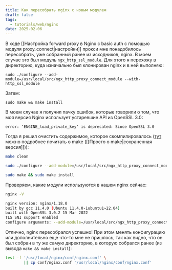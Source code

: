 ```yaml
---
title: Как пересобрать nginx с новым модулем
draft: false
tags:
  - tutorials/web/nginx
date: 2025-02-06
---
```

В ходе [[Настройка forward proxy в Nginx c basic auth с помощью модуля proxy_connect|настройки]] прокси мне понадобилось пересобрать, уже собранный ранее из исходников, nginx.
В моем случае это был модуль `ngx_http_ssl_module`.
Для этого я перехожу в директорию, куда изначально был клонирован nginx и в ней выполняю:
```shell
sudo ./configure --add-module=/usr/local/src/ngx_http_proxy_connect_module --with-http_ssl_module
```
Затем:
```shell
sudo make && make install
```

В моем случае я получил пачку ошибок, которые говорили о том, что моя версия Nginx использует устаревшие API из OpenSSL 3.0:
```shell
error: ‘ENGINE_load_private_key’ is deprecated: Since OpenSSL 3.0
```

Тогда я решил очистить содержимое, которое скомпилировалось ([тут](https://habr.com/ru/articles/211751/) можно подробнее почитать о make ([[Просто о make|сохраненная версия]])):
```sh
make clean

sudo ./configure --add-module=/usr/local/src/ngx_http_proxy_connect_module --with-http_ssl_module --with-cc-opt="-Wno-error=deprecated-declarations"

sudo make && sudo make install
```

Проверяем, какие модули используются в нашем nginx сейчас:
```sh
nginx -V

nginx version: nginx/1.18.0
built by gcc 11.4.0 (Ubuntu 11.4.0-1ubuntu1~22.04) 
built with OpenSSL 3.0.2 15 Mar 2022
TLS SNI support enabled
configure arguments: --add-module=/usr/local/src/ngx_http_proxy_connect_module --with-http_ssl_module --with-cc-opt=-Wno-error=deprecated-declarations
```

Отлично, nginx пересобрался успешно! При этом менять конфигурацию или дополнительно еще что-то мне не пришлось, так как видно, что он был собран в ту же самую директорию, в которую собрался ранее (из вывода `make && make install`):
```sh
test -f '/usr/local/nginx/conf/nginx.conf' \
        || cp conf/nginx.conf '/usr/local/nginx/conf/nginx.conf'
```

